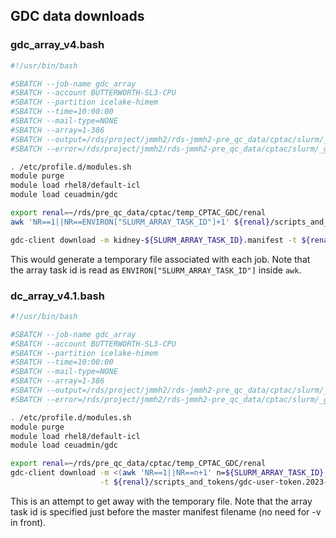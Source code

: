 ## GDC data downloads

### gdc_array_v4.bash

```bash
#!/usr/bin/bash

#SBATCH --job-name gdc_array
#SBATCH --account BUTTERWORTH-SL3-CPU
#SBATCH --partition icelake-himem
#SBATCH --time=10:00:00
#SBATCH --mail-type=NONE
#SBATCH --array=1-386
#SBATCH --output=/rds/project/jmmh2/rds-jmmh2-pre_qc_data/cptac/slurm/_gdc_%A_%a.o
#SBATCH --error=/rds/project/jmmh2/rds-jmmh2-pre_qc_data/cptac/slurm/_gdc_%A_%a.e

. /etc/profile.d/modules.sh
module purge
module load rhel8/default-icl
module load ceuadmin/gdc

export renal=~/rds/pre_qc_data/cptac/temp_CPTAC_GDC/renal
awk 'NR==1||NR==ENVIRON["SLURM_ARRAY_TASK_ID"]+1' ${renal}/scripts_and_tokens/kidney_gdc_manifest.2023-12-01.txt > kidney-${SLURM_ARRAY_TASK_ID}.manifest

gdc-client download -m kidney-${SLURM_ARRAY_TASK_ID}.manifest -t ${renal}/scripts_and_tokens/gdc-user-token.2023-11-30T13_15_20.115Z.txt
```

This would generate a temporary file associated with each job. Note that the array task id is read as `ENVIRON["SLURM_ARRAY_TASK_ID"]` inside `awk`.

### dc_array_v4.1.bash

```bash
#!/usr/bin/bash

#SBATCH --job-name gdc_array
#SBATCH --account BUTTERWORTH-SL3-CPU
#SBATCH --partition icelake-himem
#SBATCH --time=10:00:00
#SBATCH --mail-type=NONE
#SBATCH --array=1-386
#SBATCH --output=/rds/project/jmmh2/rds-jmmh2-pre_qc_data/cptac/slurm/_gdc_%A_%a.o
#SBATCH --error=/rds/project/jmmh2/rds-jmmh2-pre_qc_data/cptac/slurm/_gdc_%A_%a.e

. /etc/profile.d/modules.sh
module purge
module load rhel8/default-icl
module load ceuadmin/gdc

export renal=~/rds/pre_qc_data/cptac/temp_CPTAC_GDC/renal
gdc-client download -m <(awk 'NR==1||NR==n+1' n=${SLURM_ARRAY_TASK_ID} ${renal}/scripts_and_tokens/kidney_gdc_manifest.2023-12-01.txt) \
                    -t ${renal}/scripts_and_tokens/gdc-user-token.2023-11-30T13_15_20.115Z.txt
```

This is an attempt to get away with the temporary file. Note that the array task id is specified just before the master manifest filename (no need for -v in front).
